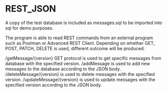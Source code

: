 # REST_JSON

A copy of the test database is included as messages.sql to be imported into sql for demo purposes.

The program is able to read REST commands from an external program such as Postman or Advanced REST Client.
Depending on whether GET, POST, PATCH, DELETE is used, different outcome will be produced.

/getMessage/{version} GET protocol is used to get specific messages from database with the specified version.
/addMessage is used to add new messages to the database according to the JSON body.
/deleteMessage/{version} is used to delete messages with the specified version.
/updateMessage/{version} is used to update messages with the specified version according to the JSON body.
